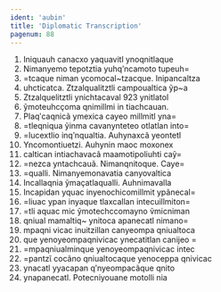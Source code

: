 ```yaml
---
ident: 'aubin'
title: 'Diplomatic Transcription'
pagenum: 88
---
```

1.	Iniquauh canacxo yaquavitl ynoqnitlaque
2.	Nimanyemo tepotztia yuhqʹncamoto tupeuh=
3.	=tcaque niman ycomocal~tzacque. Inipancaltza
4.	uhcticatca. Ztzalqualitztli campoualtica ỹp~a
5.	Ztzalquelitztli ynichtacaval 923 ynitlatol
6.	ỹmoteuhcҫoma qnimillmi in tiachcauan.
7.	Plaqʹcaqnicã ymexica cayeo millmitl yna=
8.	=tleqniqua ỹinma cavanynteteo otlatlan into=
9.	=lucextlio inqʹnqualtia. Auhynaxcã yeontetl
10.	 Yncomontiuetzi. Auhynin maoc moxonex
11.	 caltican intiachavacã maamotipoliuhti caỹ=
12.	=nezca yntachcauã. Nimanqnitoque. Caye=
13.	 =qualli. Nimanyemonavatia canyovaltica
14.	 Incallaqnia ỹmaҫatlaqualli. Auhnimavalla
15.	 Incapidan yquac inyenochicomillmit ypãnecal=
16.	=liuac ypan inyaque tlaxcallan intecuillmiton=
17.	=tli aquac mic ỹmotechccomayno ṽmicniman
18.	 qniual mamaltiq~ ynitoca apanecatl nimano=
19.	 mpaqni vicac inuitzillan canyeompa qniualtoca
20.	 que yenoyeompaqnivicac ynecatitlan canijeo =
21.	 =mpaqniualminque yenoyeompaqnivicac intec
22.	 =pantzῖ cocãno qniualtocaque yenoceppa qnivicac
23.	 ynacatl yyacapan qʹnyeompacãque qnito
24.	 ynapanecatl. Potecniyouane motolli nia
